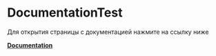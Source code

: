 # DocumentationTest
 Для открытия страницы с документацией нажмите на ссылку ниже

**[Documentation](https://brenichev.github.io/DocumentationTest/)**

